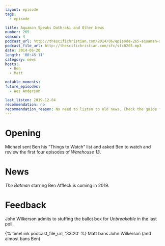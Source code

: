 ```yaml
---
layout: episode
tags:
  - episode

title: Aquaman Speaks Dothraki and Other News
number: 265
season: 4
podcast_url: http://thescifichristian.com/2014/06/episode-265-aquaman-speaks-dothraki-and-other-news/
podcast_file_url: http://thescifichristian.com/sfc/sfc0265.mp3
date: 2014-06-20
length: '00:46:11'
category: news
hosts:
  - Ben
  - Matt

notable_moments: 
future_episodes:
  - Wes Anderson

last_listen: 2019-12-04
recommendation: no
recommendation_reason: No need to listen to old news. Check the guide for what's interesting in hindsight.
---
```

# Opening

Michael sent Ben his "Things to Watch" list and asked Ben to watch and review the first four episodes of <i class="work-title">Warehouse 13</i>.



# News

<i class="work-title">The Batman</i> starring Ben Affleck is coming in 2019.



# Feedback 

John Wilkerson admits to stuffing the ballot box for <i class="work-title">Unbreakable</i> in the last poll. 

{% timeLink podcast_file_url, '33:20' %} Matt bans John Wilkerson (and almost bans Ben)